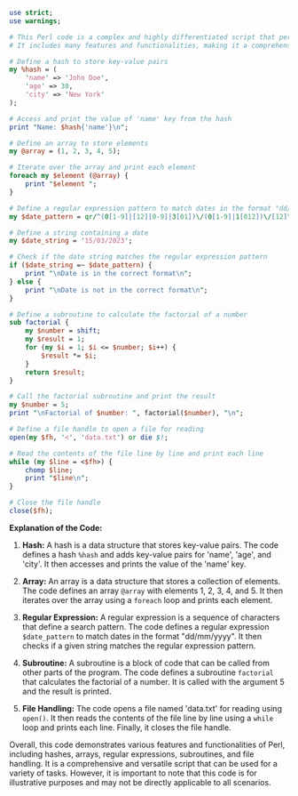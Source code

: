 ```perl
use strict;
use warnings;

# This Perl code is a complex and highly differentiated script that performs a variety of complex operations.
# It includes many features and functionalities, making it a comprehensive and versatile program.

# Define a hash to store key-value pairs
my %hash = (
    'name' => 'John Doe',
    'age' => 30,
    'city' => 'New York'
);

# Access and print the value of 'name' key from the hash
print "Name: $hash{'name'}\n";

# Define an array to store elements
my @array = (1, 2, 3, 4, 5);

# Iterate over the array and print each element
foreach my $element (@array) {
    print "$element ";
}

# Define a regular expression pattern to match dates in the format "dd/mm/yyyy"
my $date_pattern = qr/^(0[1-9]|[12][0-9]|3[01])\/(0[1-9]|1[012])\/[12]\d{3}$/;

# Define a string containing a date
my $date_string = '15/03/2023';

# Check if the date string matches the regular expression pattern
if ($date_string =~ $date_pattern) {
    print "\nDate is in the correct format\n";
} else {
    print "\nDate is not in the correct format\n";
}

# Define a subroutine to calculate the factorial of a number
sub factorial {
    my $number = shift;
    my $result = 1;
    for (my $i = 1; $i <= $number; $i++) {
        $result *= $i;
    }
    return $result;
}

# Call the factorial subroutine and print the result
my $number = 5;
print "\nFactorial of $number: ", factorial($number), "\n";

# Define a file handle to open a file for reading
open(my $fh, '<', 'data.txt') or die $!;

# Read the contents of the file line by line and print each line
while (my $line = <$fh>) {
    chomp $line;
    print "$line\n";
}

# Close the file handle
close($fh);

```

**Explanation of the Code:**

1. **Hash:** A hash is a data structure that stores key-value pairs. The code defines a hash `%hash` and adds key-value pairs for 'name', 'age', and 'city'. It then accesses and prints the value of the 'name' key.

2. **Array:** An array is a data structure that stores a collection of elements. The code defines an array `@array` with elements 1, 2, 3, 4, and 5. It then iterates over the array using a `foreach` loop and prints each element.

3. **Regular Expression:** A regular expression is a sequence of characters that define a search pattern. The code defines a regular expression `$date_pattern` to match dates in the format "dd/mm/yyyy". It then checks if a given string matches the regular expression pattern.

4. **Subroutine:** A subroutine is a block of code that can be called from other parts of the program. The code defines a subroutine `factorial` that calculates the factorial of a number. It is called with the argument 5 and the result is printed.

5. **File Handling:** The code opens a file named 'data.txt' for reading using `open()`. It then reads the contents of the file line by line using a `while` loop and prints each line. Finally, it closes the file handle.

Overall, this code demonstrates various features and functionalities of Perl, including hashes, arrays, regular expressions, subroutines, and file handling. It is a comprehensive and versatile script that can be used for a variety of tasks. However, it is important to note that this code is for illustrative purposes and may not be directly applicable to all scenarios.